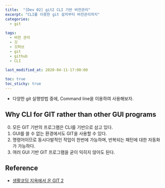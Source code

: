 ```yaml
---
title:  "[Dev 02] git2 CLI 기반 버전관리"
excerpt: "CLI를 이용한 git 설치부터 버전관리까지"
categories:
  - git
  
tags:
  - 버전 관리
  - 깃
  - 깃허브
  - git
  - github
  - CLI
  
last_modified_at: 2020-04-11-17:00:00

toc: true
toc_sticky: true
---
```


- 다양한 git 실행방법 중에, Command line을 이용하여 사용해보자.


## Why CLI for GIT rather than other GUI programs

0. 모든 GIT 기반의 프로그램은 CLI를 기반으로 삼고 있다. 
1. GUI를 쓸 수 없는 환경에서도 GIT을 사용할 수 있다. 
2. 명령어이므로 동시다발적인 작업이 한번에 가능하며, 반복되는 패턴에 대한 자동화가 가능하다. 
3. 여러 GUI 기반 GIT 프로그램을 굳이 익히지 않아도 된다.


## Reference
- [생활코딩 지옥에서 온 GIT 2](https://opentutorials.org/module/3762)
